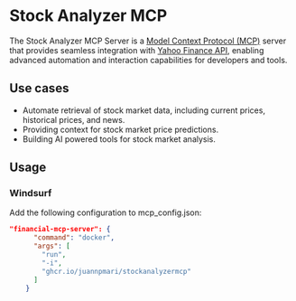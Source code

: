 # Stock Analyzer MCP

The Stock Analyzer MCP Server is a [Model Context Protocol (MCP)](https://modelcontextprotocol.io/introduction) server that provides seamless integration with [Yahoo Finance API](https://pypi.org/project/yfinance/), enabling advanced automation and interaction capabilities for developers and tools.

## Use cases

- Automate retrieval of stock market data, including current prices, historical prices, and news.
- Providing context for stock market price predictions.
- Building AI powered tools for stock market analysis.


## Usage

### Windsurf
Add the following configuration to mcp_config.json:
```json
"financial-mcp-server": {
      "command": "docker",
      "args": [
        "run",
        "-i",
        "ghcr.io/juannpmari/stockanalyzermcp"
      ]
    }
```